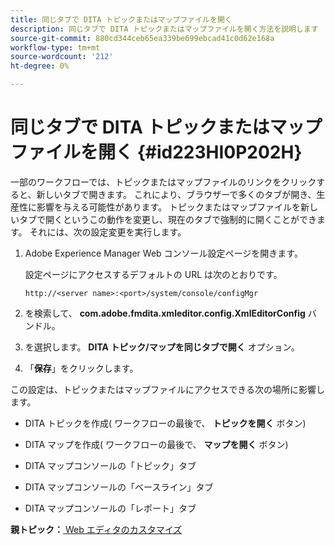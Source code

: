 ```yaml
---
title: 同じタブで DITA トピックまたはマップファイルを開く
description: 同じタブで DITA トピックまたはマップファイルを開く方法を説明します
source-git-commit: 880cd344ceb65ea339be699ebcad41c0d62e168a
workflow-type: tm+mt
source-wordcount: '212'
ht-degree: 0%

---
```


# 同じタブで DITA トピックまたはマップファイルを開く {#id223HI0P202H}

一部のワークフローでは、トピックまたはマップファイルのリンクをクリックすると、新しいタブで開きます。 これにより、ブラウザーで多くのタブが開き、生産性に影響を与える可能性があります。 トピックまたはマップファイルを新しいタブで開くというこの動作を変更し、現在のタブで強制的に開くことができます。 それには、次の設定変更を実行します。

1. Adobe Experience Manager Web コンソール設定ページを開きます。

   設定ページにアクセスするデフォルトの URL は次のとおりです。

   ```http
   http://<server name>:<port>/system/console/configMgr
   ```

1. を検索して、 **com.adobe.fmdita.xmleditor.config.XmlEditorConfig** バンドル。

1. を選択します。 **DITA トピック/マップを同じタブで開く** オプション。

1. 「**保存**」をクリックします。


この設定は、トピックまたはマップファイルにアクセスできる次の場所に影響します。

- DITA トピックを作成\( ワークフローの最後で、 **トピックを開く** ボタン\)

- DITA マップを作成\( ワークフローの最後で、 **マップを開く** ボタン\)

- DITA マップコンソールの「トピック」タブ

- DITA マップコンソールの「ベースライン」タブ

- DITA マップコンソールの「レポート」タブ


**親トピック：**[ Web エディタのカスタマイズ](conf-web-editor.md)
